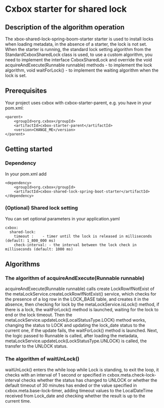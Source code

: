 # Cxbox starter for shared lock

## Description of the algorithm operation

The xbox-shared-lock-spring-boom-starter starter is used to install locks when loading metadata, in the absence of a starter, the lock is not set.
When the starter is running, the standard lock setting algorithm from the StandardCxboxSharedLock class is used, to use a custom algorithm, you need to implement the interface
CxboxSharedLock and override the void acquireAndExecute(Runnable runnable) methods - to implement the lock algorithm, void waitForLock() - to implement the waiting algorithm when the lock is set.

## Prerequisites
Your project uses cxbox with cxbox-starter-parent, e.g. you have in your pom.xml:
```
<parent>
    <groupId>org.cxbox</groupId>
    <artifactId>cxbox-starter-parent</artifactId>
    <version>CHANGE_ME</version>
</parent>
```

## Getting started
### Dependency
In your pom.xml add
```
<dependency>
    <groupId>org.cxbox</groupId>
    <artifactId>cxbox-shared-lock-spring-boot-starter</artifactId>
</dependency>
```

### (Optional) Shared lock setting
You can set optional parameters in your application.yaml

```
cxbox:
  shared-lock:
    timeout :    - timer until the lock is released in milliseconds (default: 1_800_000 ms)
    check-interval: - the interval between the lock check in milliseconds (default: 1000 ms)
```

## Algorithms

### The algorithm of acquireAndExecute(Runnable runnable)

acquireAndExecute(Runnable runnable) calls create LockRowIfNotExist of the metaLockService.createLockRowIfNotExist() service, 
which checks for the presence of a log row in the LOCK_BASE table, and creates it in the absence, then checking for lock by the metaLockService.isLock() method, if there is a lock, the waitForLock() method is launched, 
waiting for the lock to end or the lock timeout. Then the metaLockService.updateLock(LocalStatusType.LOCK) method works, changing the status to LOCK and updating the lock_date status to the current one, if the update fails, the waitForLock() method is launched.
Next, the logic passed to Runnable is called, after loading the metadata, metaLockService.updateLock(LockStatusType.UNLOCK) is called, the transfer to the UNLOCK status.

### The algorithm of waitUnLock()

waitUnLock() enters the while loop while Lock is standing, to exit the loop, it checks with an interval of 1 second or specified in cxbox.meta.check-lock-interval checks whether the status
has changed to UNLOCK or whether the default timeout of 30 minutes has ended or the value specified in cxbox.meta.base-lock-timer, adding timeout values to the LocalDateTime received from Lock_date and checking whether the result is up to the current time.


  


